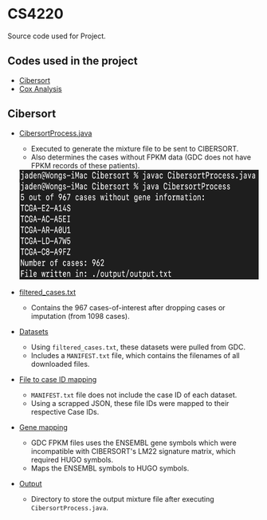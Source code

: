 # CS4220
Source code used for Project.

## Codes used in the project

* [Cibersort](#Cibersort)
* [Cox Analysis](#Cox_Analysis)


## Cibersort

* [CibersortProcess.java](https://github.com/jadenwjh/CS4220/blob/main/Cibersort/CibersortProcess.java)
    * Executed to generate the mixture file to be sent to CIBERSORT.
    * Also determines the cases without FPKM data (GDC does not have FPKM records of these patients).

    <img src="Cibersort/Cibersort.png" width="600" height="220"/>

* [filtered_cases.txt](https://github.com/jadenwjh/CS4220/blob/main/Cibersort/filtered_cases.txt)
    * Contains the 967 cases-of-interest after dropping cases or imputation (from 1098 cases).

* [Datasets](https://github.com/jadenwjh/CS4220/tree/main/Cibersort/datasets)
    * Using `filtered_cases.txt`, these datasets were pulled from GDC.
    * Includes a `MANIFEST.txt` file, which contains the filenames of all downloaded files.

* [File to case ID mapping](https://github.com/jadenwjh/CS4220/tree/main/Cibersort/file_case_mapping)
    * `MANIFEST.txt` file does not include the case ID of each dataset.
    * Using a scrapped JSON, these file IDs were mapped to their respective Case IDs.

* [Gene mapping](https://github.com/jadenwjh/CS4220/tree/main/Cibersort/gene_mapping)
    * GDC FPKM files uses the ENSEMBL gene symbols which were incompatible with CIBERSORT's LM22 signature matrix, which required HUGO symbols.
    * Maps the ENSEMBL symbols to HUGO symbols.

* [Output](https://github.com/jadenwjh/CS4220/tree/main/Cibersort/output)
    * Directory to store the output mixture file after executing `CibersortProcess.java`.

